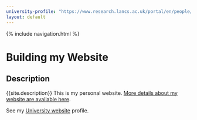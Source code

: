 ```yaml
---
university-profile: "https://www.research.lancs.ac.uk/portal/en/people/guillermo-perez-algorta"
layout: default
---
```


{% include navigation.html %}

# Building my Website

## Description
{{site.description}}
This is my personal website. 
[More details about my website are available here](about.md).

See my [University website]({{page.university-profile}}) profile.



